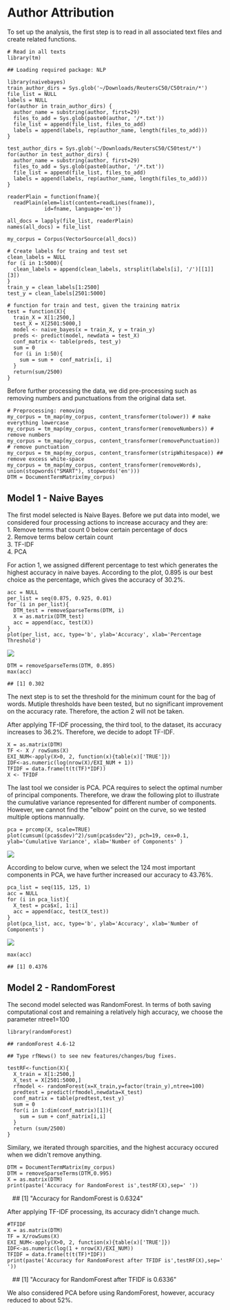 Author Attribution
====================

To set up the analysis, the first step is to read in all associated text
files and create related functions.

    # Read in all texts
    library(tm)

    ## Loading required package: NLP

    library(naivebayes)
    train_author_dirs = Sys.glob('~/Downloads/ReutersC50/C50train/*')
    file_list = NULL
    labels = NULL
    for(author in train_author_dirs) {
      author_name = substring(author, first=29)
      files_to_add = Sys.glob(paste0(author, '/*.txt'))
      file_list = append(file_list, files_to_add)
      labels = append(labels, rep(author_name, length(files_to_add)))
    }

    test_author_dirs = Sys.glob('~/Downloads/ReutersC50/C50test/*')
    for(author in test_author_dirs) {
      author_name = substring(author, first=29)
      files_to_add = Sys.glob(paste0(author, '/*.txt'))
      file_list = append(file_list, files_to_add)
      labels = append(labels, rep(author_name, length(files_to_add)))
    }

    readerPlain = function(fname){
      readPlain(elem=list(content=readLines(fname)), 
                id=fname, language='en')}

    all_docs = lapply(file_list, readerPlain)
    names(all_docs) = file_list

    my_corpus = Corpus(VectorSource(all_docs))

    # Create labels for traing and test set
    clean_labels = NULL
    for (i in 1:5000){
      clean_labels = append(clean_labels, strsplit(labels[i], '/')[[1]][3])
    }
    train_y = clean_labels[1:2500]
    test_y = clean_labels[2501:5000]

    # function for train and test, given the training matrix
    test = function(X){
      train_X = X[1:2500,]
      test_X = X[2501:5000,]
      model <- naive_bayes(x = train_X, y = train_y)
      preds <- predict(model, newdata = test_X)
      conf_matrix <- table(preds, test_y)
      sum = 0
      for (i in 1:50){
        sum = sum +  conf_matrix[i, i]
      }
      return(sum/2500)
    }

Before further processing the data, we did pre-processing such as
removing numbers and punctuations from the original data set.

    # Preprocessing: removing
    my_corpus = tm_map(my_corpus, content_transformer(tolower)) # make everything lowercase
    my_corpus = tm_map(my_corpus, content_transformer(removeNumbers)) # remove numbers
    my_corpus = tm_map(my_corpus, content_transformer(removePunctuation)) # remove punctuation
    my_corpus = tm_map(my_corpus, content_transformer(stripWhitespace)) ## remove excess white-space
    my_corpus = tm_map(my_corpus, content_transformer(removeWords), union(stopwords("SMART"), stopwords('en')))
    DTM = DocumentTermMatrix(my_corpus)

Model 1 - Naive Bayes
---------------------

The first model selected is Naive Bayes. Before we put data into model,
we considered four processing actions to increase accuracy and they
are:<br/> 1. Remove terms that count 0 below certain percentage of
docs<br/> 2. Remove terms below certain count<br/> 3. TF-IDF <br/> 4.
PCA <br/>

For action 1, we assigned different percentage to test which generates
the highest accuracy in naive bayes. According to the plot, 0.895 is our
best choice as the percentage, which gives the accuracy of 30.2%.

    acc = NULL
    per_list = seq(0.875, 0.925, 0.01)
    for (i in per_list){
      DTM_test = removeSparseTerms(DTM, i)
      X = as.matrix(DTM_test)
      acc = append(acc, test(X))
    }
    plot(per_list, acc, type='b', ylab='Accuracy', xlab='Percentage Threshold')

![](AuthorAttrition_Bruce_files/figure-markdown_strict/test_term_percentage-1.png)

    DTM = removeSparseTerms(DTM, 0.895)
    max(acc)

    ## [1] 0.302

The next step is to set the threshold for the minimum count for the bag
of words. Mutiple thresholds have been tested, but no significant
improvement on the accuracy rate. Therefore, the action 2 will not be
taken.

After applying TF-IDF processing, the third tool, to the dataset, its
accuracy increases to 36.2%. Therefore, we decide to adopt TF-IDF.

    X = as.matrix(DTM)
    TF <- X / rowSums(X)
    EXI_NUM<-apply(X>0, 2, function(x){table(x)['TRUE']})
    IDF<-as.numeric(log(nrow(X)/EXI_NUM + 1))
    TFIDF = data.frame(t(t(TF)*IDF))
    X <- TFIDF

The last tool we consider is PCA. PCA requires to select the optimal
number of principal components. Therefore, we draw the following plot to
illustrate the cumulative variance represented for different number of
components. However, we cannot find the "elbow" point on the curve, so
we tested multiple options mannually.

    pca = prcomp(X, scale=TRUE)
    plot(cumsum((pca$sdev)^2)/sum(pca$sdev^2), pch=19, cex=0.1, ylab='Cumulative Variance', xlab='Number of Components' )

![](AuthorAttrition_Bruce_files/figure-markdown_strict/PCA-1.png)

According to below curve, when we select the 124 most important
components in PCA, we have further increased our accuracy to 43.76%.

    pca_list = seq(115, 125, 1)
    acc = NULL
    for (i in pca_list){
      X_test = pca$x[, 1:i]
      acc = append(acc, test(X_test))
    }
    plot(pca_list, acc, type='b', ylab='Accuracy', xlab='Number of Components')

![](AuthorAttrition_Bruce_files/figure-markdown_strict/pca_-1.png)

    max(acc)

    ## [1] 0.4376

Model 2 - RandomForest
---------------------

The second model selected was RandomForest. In terms of both saving
computational cost and remaining a relatively high accuracy, we choose
the parameter ntree1=100

    library(randomForest)

    ## randomForest 4.6-12

    ## Type rfNews() to see new features/changes/bug fixes.

    testRF<-function(X){
      X_train = X[1:2500,]
      X_test = X[2501:5000,]
      rfmodel <- randomForest(x=X_train,y=factor(train_y),ntree=100)
      predtest = predict(rfmodel,newdata=X_test)
      conf_matrix = table(predtest,test_y)
      sum = 0
      for(i in 1:dim(conf_matrix)[1]){
        sum = sum + conf_matrix[i,i]
      }
      return (sum/2500)
    }


Similary, we iterated through sparcities, and the highest accuracy
occured when we didn't remove anything.

    DTM = DocumentTermMatrix(my_corpus)
    DTM = removeSparseTerms(DTM,0.995)
    X = as.matrix(DTM)
    print(paste('Accuracy for RandomForest is',testRF(X),sep=' '))

    ## [1] "Accuracy for RandomForest is 0.6324"

After applying TF-IDF processing, its accuracy didn't change much.

    #TFIDF
    X = as.matrix(DTM)
    TF = X/rowSums(X)
    EXI_NUM<-apply(X>0, 2, function(x){table(x)['TRUE']})
    IDF<-as.numeric(log(1 + nrow(X)/EXI_NUM))
    TFIDF = data.frame(t(t(TF)*IDF))
    print(paste('Accuracy for RandomForest after TFIDF is',testRF(X),sep=' '))

    ## [1] "Accuracy for RandomForest after TFIDF is 0.6336"

We also considered PCA before using RandomForest, however, accuracy reduced to about 52%.
